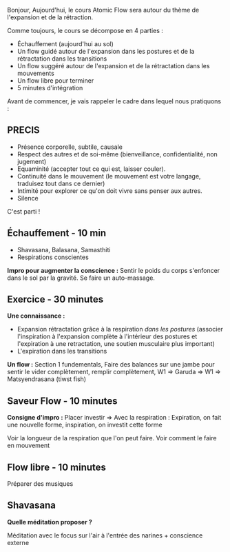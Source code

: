 Bonjour, 
Aujourd'hui, le cours Atomic Flow sera autour du thème de l'expansion et de la rétraction. 

Comme toujours, le cours se décompose en 4 parties : 
- Échauffement (aujourd'hui au sol)
- Un flow guidé autour de l'expansion dans les postures et de la rétractation dans les transitions
- Un flow suggéré autour de l'expansion et de la rétractation dans les mouvements
- Un flow libre pour terminer 
- 5 minutes d'intégration 

Avant de commencer, je vais rappeler le cadre dans lequel nous pratiquons : 

## PRECIS
- Présence corporelle, subtile, causale
- Respect des autres et de soi-même (bienveillance, confidentialité, non jugement)
- Equaminité (accepter tout ce qui est, laisser couler). 
- Continuité dans le mouvement (le mouvement est votre langage, traduisez tout dans ce dernier)
- Intimité pour explorer ce qu'on doit vivre sans penser aux autres. 
- Silence

C'est parti !

## Échauffement - 10 min
- Shavasana, Balasana, Samasthiti
- Respirations conscientes

**Impro pour augmenter la conscience :** Sentir le poids du corps s'enfoncer dans le sol par la gravité. Se faire un auto-massage.


## Exercice - 30 minutes
**Une connaissance :** 

- Expansion rétractation grâce à la respiration *dans les postures* (associer l'inspiration à l'expansion complète à l'intérieur des postures et l'expiration à une retractation, une soutien musculaire plus important) 
- L'expiration dans les transitions 

**Un flow :** Section 1 fundementals, Faire des balances sur une jambe pour sentir le vider complètement, remplir complètement, W1 => Garuda => W1 => Matsyendrasana (tiwst fish)



## Saveur Flow - 10 minutes
**Consigne d'impro :** Placer investir => Avec la respiration : Expiration, on fait une nouvelle forme, inspiration, on investit cette forme 

Voir la longueur de la respiration que l'on peut faire.
Voir comment le faire en mouvement


## Flow libre - 10 minutes
Préparer des musiques 

## Shavasana 
**Quelle méditation proposer ?** 

Méditation avec le focus sur l'air à l'entrée des narines + conscience externe 